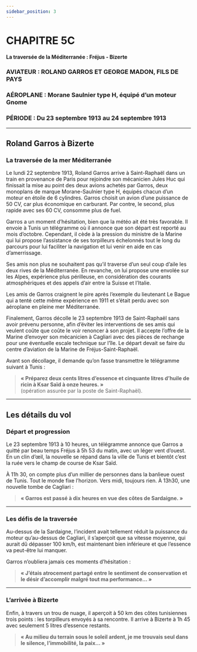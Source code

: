 ```yaml
---
sidebar_position: 3
---
```


# CHAPITRE 5C  
**La traversée de la Méditerranée : Fréjus - Bizerte**  

### AVIATEUR : ROLAND GARROS ET GEORGE MADON, FILS DE PAYS  
### AÉROPLANE : Morane Saulnier type H, équipé d’un moteur Gnome  
### PÉRIODE : Du 23 septembre 1913 au 24 septembre 1913  

---

## Roland Garros à Bizerte  
### La traversée de la mer Méditerranée  

Le lundi 22 septembre 1913, Roland Garros arrive à Saint-Raphaël dans un train en provenance de Paris pour rejoindre son mécanicien Jules Huc qui finissait la mise au point des deux avions achetés par Garros, deux monoplans de marque Morane-Saulnier type H, équipés chacun d’un moteur en étoile de 6 cylindres. Garros choisit un avion d’une puissance de 50 CV, car plus économique en carburant. Par contre, le second, plus rapide avec ses 60 CV, consomme plus de fuel.  

Garros a un moment d’hésitation, bien que la météo ait été très favorable. Il envoie à Tunis un télégramme où il annonce que son départ est reporté au mois d’octobre. Cependant, il cède à la pression du ministre de la Marine qui lui propose l’assistance de ses torpilleurs échelonnés tout le long du parcours pour lui faciliter la navigation et lui venir en aide en cas d’amerrissage.  

Ses amis non plus ne souhaitent pas qu’il traverse d’un seul coup d’aile les deux rives de la Méditerranée. En revanche, on lui propose une envolée sur les Alpes, expérience plus périlleuse, en considération des courants atmosphériques et des appels d’air entre la Suisse et l’Italie.  

Les amis de Garros craignent le pire après l’exemple du lieutenant Le Bague qui a tenté cette même expérience en 1911 et s’était perdu avec son aéroplane en pleine mer Méditerranée.  

Finalement, Garros décolle le 23 septembre 1913 de Saint-Raphaël sans avoir prévenu personne, afin d’éviter les interventions de ses amis qui veulent coûte que coûte le voir renoncer à son projet. Il accepte l’offre de la Marine d’envoyer son mécanicien à Cagliari avec des pièces de rechange pour une éventuelle escale technique sur l’île. Le départ devait se faire du centre d’aviation de la Marine de Fréjus-Saint-Raphaël.  

Avant son décollage, il demande qu’on fasse transmettre le télégramme suivant à Tunis :  

> **« Préparez deux cents litres d’essence et cinquante litres d’huile de ricin à Ksar Saïd à onze heures. »**  
(opération assurée par la poste de Saint-Raphaël).  

---

## Les détails du vol

### Départ et progression  
Le 23 septembre 1913 à 10 heures, un télégramme annonce que Garros a quitté par beau temps Fréjus à 5h 53 du matin, avec un léger vent d’ouest. En un clin d’œil, la nouvelle se répand dans la ville de Tunis et bientôt c’est la ruée vers le champ de course de Ksar Saïd.  

À 11h 30, on compte plus d’un millier de personnes dans la banlieue ouest de Tunis. Tout le monde fixe l’horizon. Vers midi, toujours rien. À 13h30, une nouvelle tombe de Cagliari :  

> **« Garros est passé à dix heures en vue des côtes de Sardaigne. »**  

---

### Les défis de la traversée  
Au-dessus de la Sardaigne, l’incident avait tellement réduit la puissance du moteur qu’au-dessus de Cagliari, il s’aperçoit que sa vitesse moyenne, qui aurait dû dépasser 100 km/h, est maintenant bien inférieure et que l’essence va peut-être lui manquer.  

Garros n’oubliera jamais ces moments d’hésitation :  

> **« J’étais atrocement partagé entre le sentiment de conservation et le désir d’accomplir malgré tout ma performance... »**  

---

### L’arrivée à Bizerte  
Enfin, à travers un trou de nuage, il aperçoit à 50 km des côtes tunisiennes trois points : les torpilleurs envoyés à sa rencontre. Il arrive à Bizerte à 1h 45 avec seulement 5 litres d’essence restants.  

> **« Au milieu du terrain sous le soleil ardent, je me trouvais seul dans le silence, l’immobilité, la paix... »**
